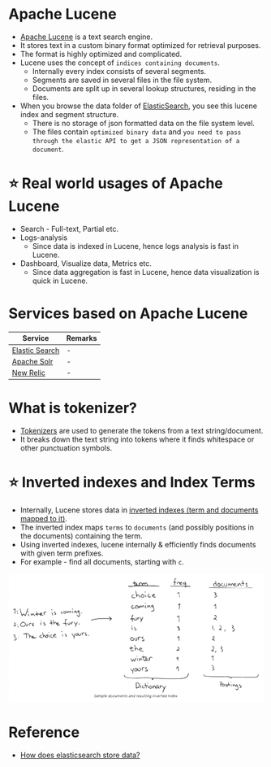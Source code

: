 # Apache Lucene
- [Apache Lucene](https://lucene.apache.org/core/) is a text search engine. 
- It stores text in a custom binary format optimized for retrieval purposes. 
- The format is highly optimized and complicated.
- Lucene uses the concept of `indices containing documents`.
    - Internally every index consists of several segments.
    - Segments are saved in several files in the file system.
    - Documents are split up in several lookup structures, residing in the files.
- When you browse the data folder of [ElasticSearch](ElasticSearch/Readme.md), you see this lucene index and segment structure.
    - There is no storage of json formatted data on the file system level.
    - The files contain `optimized binary data` and `you need to pass through the elastic API to get a JSON representation of a document`.

# :star: Real world usages of Apache Lucene
- Search - Full-text, Partial etc.
- Logs-analysis
  - Since data is indexed in Lucene, hence logs analysis is fast in Lucene.
- Dashboard, Visualize data, Metrics etc.
  - Since data aggregation is fast in Lucene, hence data visualization is quick in Lucene.

# Services based on Apache Lucene

| Service                                          | Remarks |
|--------------------------------------------------|---------|
| [Elastic Search](ElasticSearch/Readme.md)        | -       |
| [Apache Solr](ApacheSolr.md)                     | -       |
| [New Relic](../../7_MonitoringTools/NewRelic.md) | -       |

# What is tokenizer?
- [Tokenizers](https://lucene.apache.org/core/7_3_1/core/org/apache/lucene/analysis/Tokenizer.html) are used to generate the tokens from a text string/document.
- It breaks down the text string into tokens where it finds whitespace or other punctuation symbols.

# :star: Inverted indexes and Index Terms
- Internally, Lucene stores data in [inverted indexes (term and documents mapped to it)](https://sease.io/2015/07/exploring-solr-internals-lucene.html).
- The inverted index maps `terms` to `documents` (and possibly positions in the documents) containing the term.
- Using inverted indexes, lucene internally & efficiently finds documents with given term prefixes.
- For example - find all documents, starting with `c`.

![img.png](assets/inverted_indexes.png)

# Reference
- [How does elasticsearch store data?](https://stackoverflow.com/questions/57328151/how-does-elasticsearch-store-data)